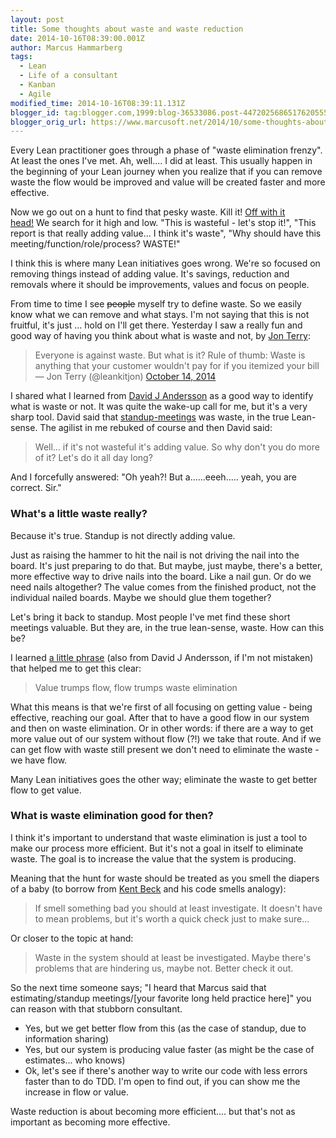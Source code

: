 ```yaml
---
layout: post
title: Some thoughts about waste and waste reduction
date: 2014-10-16T08:39:00.001Z
author: Marcus Hammarberg
tags:
  - Lean
  - Life of a consultant
  - Kanban
  - Agile
modified_time: 2014-10-16T08:39:11.131Z
blogger_id: tag:blogger.com,1999:blog-36533086.post-4472025686517620555
blogger_orig_url: https://www.marcusoft.net/2014/10/some-thoughts-about-waste-and-waste.html
---
```


Every Lean practitioner goes through a phase of "waste elimination frenzy". At least the ones I've met. Ah, well.... I did at least. This usually happen in the beginning of your Lean journey when you realize that if you can remove waste the flow would be improved and value will be created faster and more effective.

Now we go out on a hunt to find that pesky waste. Kill it! <a href="https://www.youtube.com/watch?v=Eobuu-IexvI" target="_blank">Off with it head!</a> We search for it high and low. "This is wasteful - let's stop it!", "This report is that really adding value... I think it's waste", "Why should have this meeting/function/role/process? WASTE!"

I think this is where many Lean initiatives goes wrong. We're so focused on removing things instead of adding value. It's savings, reduction and removals where it should be improvements, values and focus on people.

From time to time I see ~~people~~ myself try to define waste. So we easily know what we can remove and what stays. I'm not saying that this is not fruitful, it's just ... hold on I'll get there. Yesterday I saw a really fun and good way of having you think about what is waste and not, by <a href="https://twitter.com/leankitjon" target="_blank">Jon Terry</a>:

> Everyone is against waste. But what is it? Rule of thumb: Waste is anything that your customer wouldn't pay for if you itemized your bill
> — Jon Terry (@leankitjon) [October 14,
> 2014](https://twitter.com/leankitjon/status/521858229954174976)

I shared what I learned from <a href="https://djaa.com/" target="_blank">David J Andersson</a> as a good way to identify what is waste or not. It was quite the wake-up call for me, but it's a very sharp tool. David said that <a href="http://martinfowler.com/articles/itsNotJustStandingUp.html" target="_blank">standup-meetings</a> was waste, in the true Lean-sense. The agilist in me rebuked of course and then David said:

> Well... if it's not wasteful it's adding value. So why don't you do
> more of it? Let's do it all day long?

And I forcefully answered: "Oh yeah?! But a......eeeh..... yeah, you are correct. Sir."

### What's a little waste really?

Because it's true. Standup is not directly adding value.

Just as raising the hammer to hit the nail is not driving the nail into the board. It's just preparing to do that. But maybe, just maybe, there's a better, more effective way to drive nails into the board. Like a nail gun. Or do we need nails altogether? The value comes from the finished product, not the individual nailed boards. Maybe we should glue them together?

Let's bring it back to standup. Most people I've met find these short meetings valuable. But they are, in the true lean-sense, waste. How can this be?

I learned <a href="http://www.agiledesign.co.uk/tag/lean-thinking" target="_blank">a little phrase</a> (also from David J Andersson, if I'm not mistaken) that helped me to get this clear:

> Value trumps flow, flow trumps waste elimination

What this means is that we're first of all focusing on getting value - being effective, reaching our goal. After that to have a good flow in our system and then on waste elimination. Or in other words: if there are a way to get more value out of our system without flow (?!) we take that route. And if we can get flow with waste still present we don't need to eliminate the waste - we have flow.

Many Lean initiatives goes the other way; eliminate the waste to get better flow to get value.

### What is waste elimination good for then?

I think it's important to understand that waste elimination is just a tool to make our process more efficient. But it's not a goal in itself to eliminate waste. The goal is to increase the value that the system is producing.

Meaning that the hunt for waste should be treated as you smell the diapers of a baby (to borrow from <a href="https://twitter.com/KentBeck" target="_blank">Kent Beck</a> and his code smells analogy):

> If smell something bad you should at least investigate. It doesn't have to mean problems, but it's worth a quick check just to make sure...

Or closer to the topic at hand:

> Waste in the system should at least be investigated. Maybe there's problems that are hindering us, maybe not. Better check it out.

So the next time someone says; "I heard that Marcus said that estimating/standup meetings/[your favorite long held practice here]" you can reason with that stubborn consultant.

- Yes, but we get better flow from this (as the case of standup, due to information sharing)
- Yes, but our system is producing value faster (as might be the case of estimates... who knows)
- Ok, let's see if there's another way to write our code with less errors faster than to do TDD. I'm open to find out, if you can show me the increase in flow or value.

Waste reduction is about becoming more efficient.... but that's not as important as becoming more effective.
